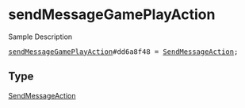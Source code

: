 # sendMessageGamePlayAction

Sample Description

<pre>
<a href="../constructor/sendMessageGamePlayAction.md">sendMessageGamePlayAction</a>#dd6a8f48 = <a href="../type/SendMessageAction.md">SendMessageAction</a>;
</pre>

## Type

<a href="../type/SendMessageAction.md">SendMessageAction</a>
